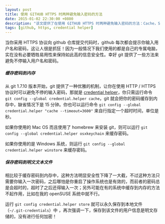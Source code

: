 ```yaml
---
layout: post
title: 使用 GITHUB HTTPS 时两种避免输入密码的方法
date: 2015-01-02 22:30:00 +0800
description: "该文提供了在使用 GITHUB HTTPS 时两种避免输入密码的方法：Cache，Store"
tags: [github, https, credential helper]
---
```


当你采用 HTTPS 协议向 github 仓库提交代码时，github 每次都会提示你输入用户名和密码，这让人很是抓狂！因为一般情况下我们使用的都是自己的专属电脑，实在没有必要牺牲易用性来保持如此高的信息安全性。幸好 git 提供了一些方法来避免不停输入用户名和密码。

##### 缓存密码到内存

从 git 1.7.10 版本开始，git 提供了一种优雅的机制，让你在使用 HTTP / HTTPS 协议时可以避免不停的输入密码，那就是 [credential helper](http://www.kernel.org/pub/software/scm/git/docs/v1.7.9/gitcredentials.html)，你只需运行命令 `git config --global credential.helper cache`，git 就会把你的密码缓存到内存中，缺省情况下是 15 分钟。你也可以运行命令 `git config --global credential.helper "cache --timeout=3600"` 来自行指定一个超时时间，单位是秒。

如果你使用的 Mac OS 而且使用了 homebrew 来安装 git，则可以运行 `git config --global credential.helper osxkeychain` 来缓存密码。

如果你使用的是 Windows 系统，则运行 `git config --global credential.helper winstore` 来缓存密码。

##### 保存密码到明文文本文件

相比较于缓存密码到内存中，这种方法明显安全性下降了一大截，不过这种方法只需要你输入一次密码，之后哪怕是你重启了操作系统也是有效的，而前者的密码总是会超时的，超时了之后还得输入一次；另外可能在有的系统中缓存到内存的方法不起作用，比如在我的 openSUSE 系统中就不行。

运行 `git config credential.helper store` 就可以永久保存到本地文件（`~/.git-credentials`）中 ，再次强调一下，保存到该文件的用户信息是明文存储的，没有进行任何加密！

